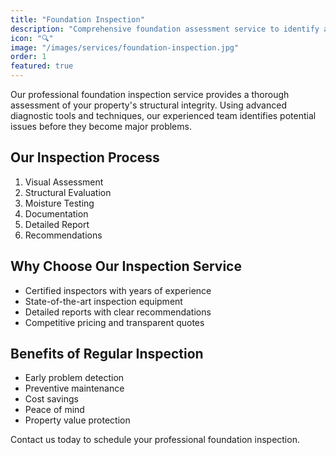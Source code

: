 ```yaml
---
title: "Foundation Inspection"
description: "Comprehensive foundation assessment service to identify and prevent structural issues"
icon: "🔍"
image: "/images/services/foundation-inspection.jpg"
order: 1
featured: true
---
```


Our professional foundation inspection service provides a thorough assessment of your property's structural integrity. Using advanced diagnostic tools and techniques, our experienced team identifies potential issues before they become major problems.

## Our Inspection Process

1. Visual Assessment
2. Structural Evaluation
3. Moisture Testing
4. Documentation
5. Detailed Report
6. Recommendations

## Why Choose Our Inspection Service

- Certified inspectors with years of experience
- State-of-the-art inspection equipment
- Detailed reports with clear recommendations
- Competitive pricing and transparent quotes

## Benefits of Regular Inspection

- Early problem detection
- Preventive maintenance
- Cost savings
- Peace of mind
- Property value protection

Contact us today to schedule your professional foundation inspection.